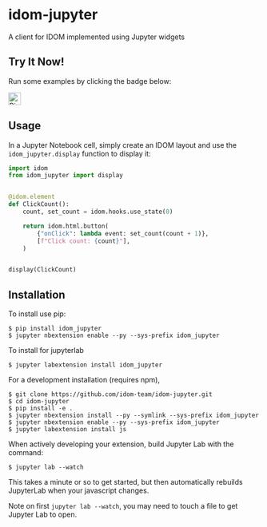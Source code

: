 # idom-jupyter

A client for IDOM implemented using Jupyter widgets

## Try It Now!

Run some examples by clicking the badge below:

<a href="https://mybinder.org/v2/gh/idom-team/idom-jupyter/master?filepath=notebooks%2Fintroduction.ipynb">
    <img alt="Binder" height="25px" src="https://mybinder.org/badge_logo.svg" />
</a>

## Usage

In a Jupyter Notebook cell, simply create an IDOM layout and use the `idom_jupyter.display`
function to display it:

```python
import idom
from idom_jupyter import display


@idom.element
def ClickCount():
    count, set_count = idom.hooks.use_state(0)

    return idom.html.button(
        {"onClick": lambda event: set_count(count + 1)},
        [f"Click count: {count}"],
    )


display(ClickCount)
```

## Installation

To install use pip:

    $ pip install idom_jupyter
    $ jupyter nbextension enable --py --sys-prefix idom_jupyter

To install for jupyterlab

    $ jupyter labextension install idom_jupyter

For a development installation (requires npm),

    $ git clone https://github.com/idom-team/idom-jupyter.git
    $ cd idom-jupyter
    $ pip install -e .
    $ jupyter nbextension install --py --symlink --sys-prefix idom_jupyter
    $ jupyter nbextension enable --py --sys-prefix idom_jupyter
    $ jupyter labextension install js

When actively developing your extension, build Jupyter Lab with the command:

    $ jupyter lab --watch

This takes a minute or so to get started, but then automatically rebuilds JupyterLab when your javascript changes.

Note on first `jupyter lab --watch`, you may need to touch a file to get Jupyter Lab to open.
